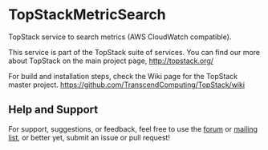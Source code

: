 TopStackMetricSearch
====================

TopStack service to search metrics (AWS CloudWatch compatible).

This service is part of the TopStack suite of services.  You can find our more about TopStack on the main project page, 
http://topstack.org/

For build and installation steps, check the Wiki page for the TopStack master project.
https://github.com/TranscendComputing/TopStack/wiki

Help and Support
----------------

For support, suggestions, or feedback, feel free to use the [forum](https://groups.google.com/d/forum/topstack) or 
[mailing list](https://groups.google.com/d/forum/topstack), or better yet, submit an issue or pull request!
